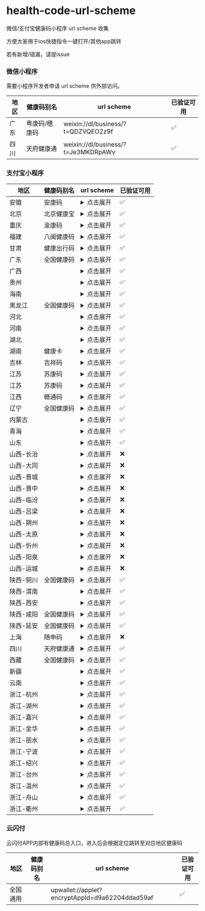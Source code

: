 # health-code-url-scheme

微信/支付宝健康码小程序 url scheme 收集

方便大家用于ios快捷指令一键打开/其他app跳转

若有新增/错漏，请提issue

### 微信小程序

需要小程序开发者申请 url scheme 供外部访问。

| 地区 | 健康码别名 | url scheme | 已验证可用 
| - | - | - | - |
| 广东 | 粤康码/穗康码 | weixin://dl/business/?t=QDZVQEO2z9f | ✅ |
| 四川 | 天府健康通 | weixin://dl/business/?t=Je3MKDRpAWv | ✅ |


### 支付宝小程序

| 地区 | 健康码别名 | url scheme | 已验证可用 
| ---- | ---- | - | - |
| 安徽 | 安康码 | <details><summary>点击展开</summary><p>alipays://platformapi/startapp?appId=2018081661065647&page=pages%2Fservice%2Fservice%3furl%3dhttps%3a%2f%2fakm.ahzwfw.gov.cn%2fakm-sj-user%2findex.html%3fbelongarea%3d340100%24%2fhome%3fbelongarea%3d340100%26auth%3dct</p></details> | ✅|
| 北京 | 北京健康宝 | <details><summary>点击展开</summary><p>alipays://platformapi/startapp?appId=2021001135679870</p></details> | ✅|
| 重庆 | 渝康码 | <details><summary>点击展开</summary><p>alipays://platformapi/startapp?appId=2021001130674650</p></details> | ✅|
| 福建 | 八闽健康码 | <details><summary>点击展开</summary><p>alipays://platformapi/startapp?appId=2021002125635929</p></details> | ✅|
| 甘肃 | 健康出行码 | <details><summary>点击展开</summary><p>alipays://platformapi/startapp?appId=20000067&url=https%3A%2F%2Fwx.jkgs.gov.cn%2Fwap%2FhealthPass%2FaliPay%2Faccess</p></details> | ✅|
| 广东 | 全国健康码 | <details><summary>点击展开</summary><p>alipays://platformapi/startapp?appId=2019011763060066&page=pages%2fhealth-code%2fhealth-code%3fsiteid%3d2</p></details> | ✅|
| 广西 | | <details><summary>点击展开</summary><p>alipays://platformapi/startapp?appId=68687957&url=%2Fp%2Fc%2F18j5w1jmsiqo%2Freport.html%3ForgCode%3D450000-91330106MA27Y4U47R-p0000%26type%3Dtwocode%26needRequestCodeDetail%3DYES%26from%3Doffline%26showChooseCity%3DYES</p></details> | ✅|
| 贵州 | | <details><summary>点击展开</summary><p>alipays://platformapi/startapp?appId=2021001135637273</p></details> | ✅|
| 海南 | | <details><summary>点击展开</summary><p>alipays://platformapi/startapp?appId=2021001155692504&query=action%3Dopen%26tab%3Dcode%26source%3D%E5%9F%8E%E5%B8%82%E5%81%A5%E5%BA%B7%E7%A0%81</p></details> | ✅|
| 黑龙江 | 全国健康码 | <details><summary>点击展开</summary><p>alipays://platformapi/startapp?appId=2019011763060066&page=pages%2fhealth-code%2fhealth-code%3fsiteid%3d2</p></details> | ✅|
| 河北 | | <details><summary>点击展开</summary><p>alipays://platformapi/startapp?appId=2021002100611022&page=pages/index/index</p></details> | ✅|
| 河南 | | <details><summary>点击展开</summary><p>alipays://platformapi/startapp?appId=2019091067186151&query=code%3Dalipays_ysb_jkm%26region%3D410500%26value%3Dhttps%253A%252F%252Frender.alipay.com%252Fp%252Fc%252Fhenan-jkm%252Freport.html%253ForgCode%253D410500-91330106MA27Y4U47R-p0000%2526type%253Dtwocode%2526needRequestCodeDetail%253DYES%2526from%253Doffline</p></details> | ✅|
| 湖北 | | <details><summary>点击展开</summary><p>alipays://platformapi/startapp?appId=2021001132656455&nbupdate=syncforce&nbversion=0.2.2003261457.6</p></details> | ✅|
| 湖南 | 健康卡 | <details><summary>点击展开</summary><p>alipays://platformapi/startapp?appId=2021002133603718</p></details> | ✅|
| 吉林 | 吉祥码 | <details><summary>点击展开</summary><p>alipays://platformapi/startapp?appId=2019082066328992&page=pages%2Fqrcode%2Fqrcode</p></details> | ✅|
| 江苏 | 苏康码 | <details><summary>点击展开</summary><p>alipays://platformapi/startapp?appId=2018062060350751&page=%2Fpages%2Fweb%2Fweb%3Furl%3Dhttps%3A%2F%2Fjsstm.jszwfw.gov.cn%2FjkmIndex.html</p></details> | ✅|
| 江苏 | 苏康码 | <details><summary>点击展开</summary><p>alipays://platformapi/startapp?appId=2018062060350751&page=%2Fpages%2Fweb%2Fweb%3Furl%3Dhttps%3A%2F%2Fjsstm.jszwfw.gov.cn%2FjkmIndex.html</p></details> | ✅|
| 江西 | 赣通码 | <details><summary>点击展开</summary><p>alipays://platformapi/startapp?appId=2018082161130063&page=pages%2Fh5Load%2Fh5Load%3Flightappiduuid%3D6gdemQfv%26appName%3D%E8%B5%A3%E9%80%9A%E7%A0%81%26isneeduserinfo%3D0%26spec%3D5%26lightappurl%3Dhttps%3A%2F%2Fganfutong.jiangxi.gov.cn%2Fjmopen%2Fwebapp%2Fhtml5%2Fgantongma%2Findex.html</p></details> | ✅|
| 辽宁 | 全国健康码 | <details><summary>点击展开</summary><p>alipays://platformapi/startapp?appId=2019011763060066&page=pages%2fhealth-code%2fhealth-code%3fsiteid%3d2</p></details> | ✅|
| 内蒙古 | | <details><summary>点击展开</summary><p>alipays://platformapi/startapp?appId=2021001114655676&page=pages%2fweb-view%2fweb-view%3furl%3dhttps%3a%2f%2fzwfw.nmg.gov.cn%2fapp%2ficity%2fapps%2fareas%2fneimenggu%2fcard-healthcode%2findex.html%26title%3d%e5%81%a5%e5%ba%b7%e7%a0%81%26form%3dexternal</p></details> | ✅|
| 青海 | | <details><summary>点击展开</summary><p>alipays://platformapi/startapp?appId=2021001143672652&query=healthqrcode</p></details> | ✅|
| 山东 | | <details><summary>点击展开</summary><p>alipays://platformapi/startapp?appId=2021001136608745</p></details> | ✅|
| 山西-长治 | | <details><summary>点击展开</summary><p>alipays://platformapi/startapp?appId=20000067&url=https://render.alipay.com/p/w/shanxi-jkm/report-health.html?orgCode=140400-91330106MA27Y4U47R-p0000&type=twocode&from=offline&needRequestCodeDetail=YES</p></details> | ❌|
| 山西-大同 | | <details><summary>点击展开</summary><p>alipays://platformapi/startapp?appId=20000067&url=https://render.alipay.com/p/w/shanxi-jkm/report-health.html?orgCode=140200-91330106MA27Y4U47R-p0000&type=twocode&from=offline&needRequestCodeDetail=YES</p></details> | ❌|
| 山西-晋城 | | <details><summary>点击展开</summary><p>alipays://platformapi/startapp?appId=20000067&url=https://render.alipay.com/p/w/shanxi-jkm/report-health.html?orgCode=140500-91330106MA27Y4U47R-p0000&type=twocode&from=offline&needRequestCodeDetail=YES</p></details> | ❌|
| 山西-晋中 | | <details><summary>点击展开</summary><p>alipays://platformapi/startapp?appId=20000067&url=https://render.alipay.com/p/w/shanxi-jkm/report-health.html?orgCode=140700-91330106MA27Y4U47R-p0000&type=twocode&from=offline&needRequestCodeDetail=YES</p></details> | ❌|
| 山西-临汾 | | <details><summary>点击展开</summary><p>alipays://platformapi/startapp?appId=20000067&url=https://render.alipay.com/p/w/shanxi-jkm/report-health.html?orgCode=141000-91330106MA27Y4U47R-p0000&type=twocode&from=offline&needRequestCodeDetail=YES</p></details> | ❌|
| 山西-吕梁 | | <details><summary>点击展开</summary><p>alipays://platformapi/startapp?appId=20000067&url=https://render.alipay.com/p/w/shanxi-jkm/report-health.html?orgCode=141100-91330106MA27Y4U47R-p0000&type=twocode&from=offline&needRequestCodeDetail=YES</p></details> | ❌|
| 山西-朔州 | | <details><summary>点击展开</summary><p>alipays://platformapi/startapp?appId=20000067&url=https://render.alipay.com/p/w/shanxi-jkm/report-health.html?orgCode=140600-91330106MA27Y4U47R-p0000&type=twocode&from=offline&needRequestCodeDetail=YES</p></details> | ❌|
| 山西-太原 | | <details><summary>点击展开</summary><p>alipays://platformapi/startapp?appId=20000067&url=https://render.alipay.com/p/w/shanxi-jkm/report-health.html?orgCode=140100-91330106MA27Y4U47R-p0000&type=twocode&from=offline&needRequestCodeDetail=YES</p></details> | ❌|
| 山西-忻州 | | <details><summary>点击展开</summary><p>alipays://platformapi/startapp?appId=20000067&url=https://render.alipay.com/p/w/shanxi-jkm/report-health.html?orgCode=140900-91330106MA27Y4U47R-p0000&type=twocode&from=offline&needRequestCodeDetail=YES</p></details> | ❌|
| 山西-阳泉 | | <details><summary>点击展开</summary><p>alipays://platformapi/startapp?appId=20000067&url=https://render.alipay.com/p/w/shanxi-jkm/report-health.html?orgCode=140300-91330106MA27Y4U47R-p0000&type=twocode&from=offline&needRequestCodeDetail=YES</p></details> | ❌|
| 山西-运城 | | <details><summary>点击展开</summary><p>alipays://platformapi/startapp?appId=20000067&url=https://render.alipay.com/p/w/shanxi-jkm/report-health.html?orgCode=140800-91330106MA27Y4U47R-p0000&type=twocode&from=offline&needRequestCodeDetail=YES</p></details> | ❌|
| 陕西-铜川 | 全国健康码 | <details><summary>点击展开</summary><p>alipays://platformapi/startapp?appId=2019011763060066&page=pages%2fhealth-code%2fhealth-code%3fsiteid%3d2</p></details> | ✅|
| 陕西-渭南 | | <details><summary>点击展开</summary><p>alipays://platformapi/startapp?appId=20000067&url=https://render.alipay.com/p/c/shanxi-weinan-jkm/report.html?orgCode=610500-91330106MA27Y4U47R-p0000&type=twocode&needRequestCodeDetail=YES&from=offline</p></details> | ✅|
| 陕西-西安 | | <details><summary>点击展开</summary><p>alipays://platformapi/startapp?appId=2021001140645628</p></details> | ✅|
| 陕西-咸阳 | 全国健康码 | <details><summary>点击展开</summary><p>alipays://platformapi/startapp?appId=2019011763060066&page=pages%2fhealth-code%2fhealth-code%3fsiteid%3d2</p></details> | ✅|
| 陕西-延安 | 全国健康码 | <details><summary>点击展开</summary><p>alipays://platformapi/startapp?appId=2019011763060066&page=pages%2fhealth-code%2fhealth-code%3fsiteid%3d2</p></details> | ✅|
| 上海 | 随申码 | <details><summary>点击展开</summary><p>alipays://platformapi/startapp?appId=20000067&url=alipays%3A//platformapi/startapp%3FappId%3D2019072665939857%26query%3D%26page%3D/pages/my-station-type/my-station-type</p></details> | ❌|
| 四川 | 天府健康通 | <details><summary>点击展开</summary><p>alipays://platformapi/startapp?appId=2021002116662889</p></details> | ✅|
| 西藏 | 全国健康码 | <details><summary>点击展开</summary><p>alipays://platformapi/startapp?appId=2019011763060066&page=pages%2fhealth-code%2fhealth-code%3fsiteid%3d2</p></details> | ✅|
| 新疆 | | <details><summary>点击展开</summary><p>alipays://platformapi/startapp?appId=2019111269039717&page=pages%2fhealthcode%2fhealthcode_index%2fhealthcode_index</p></details> | ✅|
| 云南 | | <details><summary>点击展开</summary><p>alipays://platformapi/startapp?appId=2021002139686716</p></details> | ✅|
| 浙江-杭州 | | <details><summary>点击展开</summary><p>alipays://platformapi/startapp?appId=20000067&url=https://h5.dingtalk.com/healthAct/index.html?source=zfbcsfw0211</p></details> | ✅|
| 浙江-湖州 | | <details><summary>点击展开</summary><p>alipays://platformapi/startapp?appId=20000067&url=https://render.alipay.com/p/w/epidemic-collect/report-health.html?orgCode=330500-11410000MB1662296D-p0000&type=twocode&from=offline&needRequestCodeDetail=YES</p></details> | ✅|
| 浙江-嘉兴 | | <details><summary>点击展开</summary><p>alipays://platformapi/startapp?appId=20000067&url=https://render.alipay.com/p/w/epidemic-collect/report-health.html?orgCode=330400-11410000MB1662296D-p0000&type=twocode&from=offline&needRequestCodeDetail=YES</p></details> | ✅|
| 浙江-金华 | | <details><summary>点击展开</summary><p>alipays://platformapi/startapp?appId=20000067&url=https://render.alipay.com/p/w/epidemic-collect/report-health.html?orgCode=330700-11410000MB1662296D-p0000&type=twocode&from=offline&needRequestCodeDetail=YES</p></details> | ✅|
| 浙江-丽水 | | <details><summary>点击展开</summary><p>alipays://platformapi/startapp?appId=20000067&url=https://render.alipay.com/p/w/epidemic-collect/report-health.html?orgCode=331100-11410000MB1662296D-p0000&type=twocode&from=offline&needRequestCodeDetail=YES</p></details> | ✅|
| 浙江-宁波 | | <details><summary>点击展开</summary><p>alipays://platformapi/startapp?appId=20000067&url=https://render.alipay.com/p/w/epidemic-collect/report-health.html?orgCode=330283-11410000MB1662296D-p0000&type=twocode&from=offline&needRequestCodeDetail=YES</p></details> | ✅|
| 浙江-绍兴 | | <details><summary>点击展开</summary><p>alipays://platformapi/startapp?appId=20000067&url=https://render.alipay.com/p/w/epidemic-collect/report-health.html?orgCode=330600-11410000MB1662296D-p0000&type=twocode&from=offline&needRequestCodeDetail=YES</p></details> | ✅|
| 浙江-台州 | | <details><summary>点击展开</summary><p>alipays://platformapi/startapp?appId=20000067&url=https://render.alipay.com/p/w/epidemic-collect/report-health.html?orgCode=331000-11410000MB1662296D-p0000&type=twocode&from=offline&needRequestCodeDetail=YES</p></details> | ✅|
| 浙江-温州 | | <details><summary>点击展开</summary><p>alipays://platformapi/startapp?appId=20000067&url=https://render.alipay.com/p/w/epidemic-collect/report-health.html?orgCode=330300-11410000MB1662296D-p0000&type=twocode&from=offline&needRequestCodeDetail=YES</p></details> | ✅|
| 浙江-舟山 | | <details><summary>点击展开</summary><p>alipays://platformapi/startapp?appId=20000067&url=https://render.alipay.com/p/w/epidemic-collect/report-health.html?orgCode=330900-11410000MB1662296D-p0000&type=twocode&from=offline&needRequestCodeDetail=YES</p></details> | ✅|
| 浙江-衢州 | | <details><summary>点击展开</summary><p>alipays://platformapi/startapp?appId=20000067&url=https://render.alipay.com/p/w/epidemic-collect/report-health.html?orgCode=330800-11410000MB1662296D-p0000&type=twocode&from=offline&needRequestCodeDetail=YES</p></details> | ✅|

### 云闪付

云闪付APP内部有健康码总入口，进入后会根据定位跳转至对应地区健康码

| 地区 | 健康码别名 | url scheme | 已验证可用 
| - | - | - | - |
| 全国通用 | | upwallet://applet?encryptAppId=d9a62204ddad59af | ✅ |



